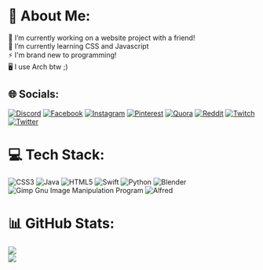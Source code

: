 # 💫 About Me:
🔭 I’m currently working on a website project with a friend!<br>🌱 I’m currently learning CSS and Javascript<br>⚡ I'm brand new to programming!<br>🖥️ I use Arch btw ;)

## 🌐 Socials:
[![Discord](https://img.shields.io/badge/Discord-%237289DA.svg?logo=discord&logoColor=white)](https://discord.gg/https://discord.gg/8WxUkwWWdM) [![Facebook](https://img.shields.io/badge/Facebook-%231877F2.svg?logo=Facebook&logoColor=white)](https://facebook.com/Metatobac) [![Instagram](https://img.shields.io/badge/Instagram-%23E4405F.svg?logo=Instagram&logoColor=white)](https://instagram.com/Metatobac) [![Pinterest](https://img.shields.io/badge/Pinterest-%23E60023.svg?logo=Pinterest&logoColor=white)](https://pinterest.com/Metatobac) [![Quora](https://img.shields.io/badge/Quora-%23B92B27.svg?logo=Quora&logoColor=white)](https://quora.com/profile/Metatobac) [![Reddit](https://img.shields.io/badge/Reddit-%23FF4500.svg?logo=Reddit&logoColor=white)](https://reddit.com/user/Metatobac) [![Twitch](https://img.shields.io/badge/Twitch-%239146FF.svg?logo=Twitch&logoColor=white)](https://twitch.tv/Metatobac) [![Twitter](https://img.shields.io/badge/Twitter-%231DA1F2.svg?logo=Twitter&logoColor=white)](https://twitter.com/Metatobac) 

# 💻 Tech Stack:
![CSS3](https://img.shields.io/badge/css3-%231572B6.svg?style=flat&logo=css3&logoColor=white) ![Java](https://img.shields.io/badge/java-%23ED8B00.svg?style=flat&logo=java&logoColor=white) ![HTML5](https://img.shields.io/badge/html5-%23E34F26.svg?style=flat&logo=html5&logoColor=white) ![Swift](https://img.shields.io/badge/swift-F54A2A?style=flat&logo=swift&logoColor=white) ![Python](https://img.shields.io/badge/python-3670A0?style=flat&logo=python&logoColor=ffdd54) ![Blender](https://img.shields.io/badge/blender-%23F5792A.svg?style=flat&logo=blender&logoColor=white) ![Gimp Gnu Image Manipulation Program](https://img.shields.io/badge/Gimp-657D8B?style=flat&logo=gimp&logoColor=FFFFFF) ![Alfred](https://img.shields.io/badge/alfred-%235C1F87.svg?style=flat&logo=alfred)
# 📊 GitHub Stats:
![](https://github-readme-stats.vercel.app/api?username=MetatoGithub&theme=dark&hide_border=false&include_all_commits=false&count_private=false)<br/>
![](https://github-readme-stats.vercel.app/api/top-langs/?username=MetatoGithub&theme=dark&hide_border=false&include_all_commits=false&count_private=false&layout=compact)


<!-- Proudly created with GPRM ( https://gprm.itsvg.in ) -->

